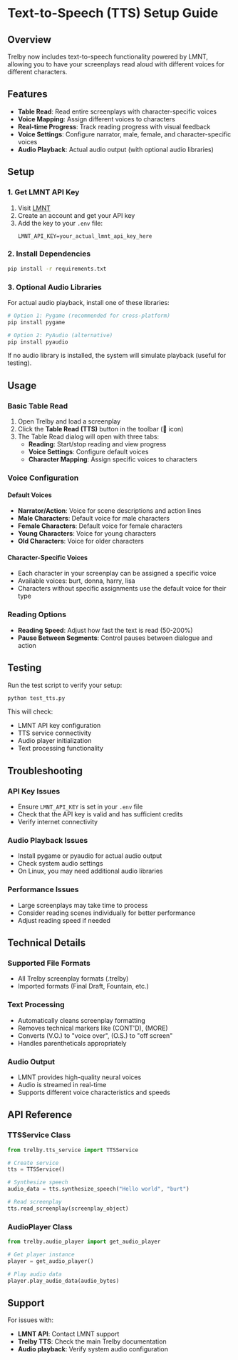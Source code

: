 # Text-to-Speech (TTS) Setup Guide

## Overview

Trelby now includes text-to-speech functionality powered by LMNT, allowing you to have your screenplays read aloud with different voices for different characters.

## Features

- **Table Read**: Read entire screenplays with character-specific voices
- **Voice Mapping**: Assign different voices to characters
- **Real-time Progress**: Track reading progress with visual feedback
- **Voice Settings**: Configure narrator, male, female, and character-specific voices
- **Audio Playback**: Actual audio output (with optional audio libraries)

## Setup

### 1. Get LMNT API Key

1. Visit [LMNT](https://lmnt.com/)
2. Create an account and get your API key
3. Add the key to your `.env` file:
   ```
   LMNT_API_KEY=your_actual_lmnt_api_key_here
   ```

### 2. Install Dependencies

```bash
pip install -r requirements.txt
```

### 3. Optional Audio Libraries

For actual audio playback, install one of these libraries:

```bash
# Option 1: Pygame (recommended for cross-platform)
pip install pygame

# Option 2: PyAudio (alternative)
pip install pyaudio
```

If no audio library is installed, the system will simulate playback (useful for testing).

## Usage

### Basic Table Read

1. Open Trelby and load a screenplay
2. Click the **Table Read (TTS)** button in the toolbar (📖 icon)
3. The Table Read dialog will open with three tabs:
   - **Reading**: Start/stop reading and view progress
   - **Voice Settings**: Configure default voices
   - **Character Mapping**: Assign specific voices to characters

### Voice Configuration

#### Default Voices
- **Narrator/Action**: Voice for scene descriptions and action lines
- **Male Characters**: Default voice for male characters
- **Female Characters**: Default voice for female characters
- **Young Characters**: Voice for young characters
- **Old Characters**: Voice for older characters

#### Character-Specific Voices
- Each character in your screenplay can be assigned a specific voice
- Available voices: burt, donna, harry, lisa
- Characters without specific assignments use the default voice for their type

### Reading Options

- **Reading Speed**: Adjust how fast the text is read (50-200%)
- **Pause Between Segments**: Control pauses between dialogue and action

## Testing

Run the test script to verify your setup:

```bash
python test_tts.py
```

This will check:
- LMNT API key configuration
- TTS service connectivity
- Audio player initialization
- Text processing functionality

## Troubleshooting

### API Key Issues
- Ensure `LMNT_API_KEY` is set in your `.env` file
- Check that the API key is valid and has sufficient credits
- Verify internet connectivity

### Audio Playback Issues
- Install pygame or pyaudio for actual audio output
- Check system audio settings
- On Linux, you may need additional audio libraries

### Performance Issues
- Large screenplays may take time to process
- Consider reading scenes individually for better performance
- Adjust reading speed if needed

## Technical Details

### Supported File Formats
- All Trelby screenplay formats (.trelby)
- Imported formats (Final Draft, Fountain, etc.)

### Text Processing
- Automatically cleans screenplay formatting
- Removes technical markers like (CONT'D), (MORE)
- Converts (V.O.) to "voice over", (O.S.) to "off screen"
- Handles parentheticals appropriately

### Audio Output
- LMNT provides high-quality neural voices
- Audio is streamed in real-time
- Supports different voice characteristics and speeds

## API Reference

### TTSService Class
```python
from trelby.tts_service import TTSService

# Create service
tts = TTSService()

# Synthesize speech
audio_data = tts.synthesize_speech("Hello world", "burt")

# Read screenplay
tts.read_screenplay(screenplay_object)
```

### AudioPlayer Class
```python
from trelby.audio_player import get_audio_player

# Get player instance
player = get_audio_player()

# Play audio data
player.play_audio_data(audio_bytes)
```

## Support

For issues with:
- **LMNT API**: Contact LMNT support
- **Trelby TTS**: Check the main Trelby documentation
- **Audio playback**: Verify system audio configuration 